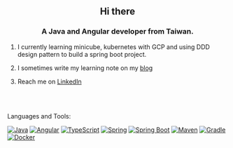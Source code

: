 <h2>
    <center>
        Hi there
    </center>
</h2>
<h3>
    <center>
        A Java and Angular developer from Taiwan.
    </center>
</h3>

1. I currently learning minicube, kubernetes with GCP and using DDD design pattern to build a spring boot project.

2. I sometimes write my learning note on my [blog](https://mister33221.github.io/)

3. Reach me on  [LinkedIn](https://www.linkedin.com/in/mister33221/)</br>

</br>
</br>

Languages and Tools: </br>


[![Java](https://img.shields.io/badge/-Java-007396?style=flat-square&logo=java&logoColor=white)](https://www.java.com/)
[![Angular](https://img.shields.io/badge/-Angular-DD0031?style=flat-square&logo=angular&logoColor=white)](https://angular.io/)
[![TypeScript](https://img.shields.io/badge/-TypeScript-007ACC?style=flat-square&logo=typescript&logoColor=white)](https://www.typescriptlang.org/)
[![Spring](https://img.shields.io/badge/-Spring-6DB33F?style=flat-square&logo=spring&logoColor=white)](https://spring.io/)
[![Spring Boot](https://img.shields.io/badge/-Spring%20Boot-6DB33F?style=flat-square&logo=spring-boot&logoColor=white)](https://spring.io/projects/spring-boot)
[![Maven](https://img.shields.io/badge/-Maven-C71A36?style=flat-square&logo=apache-maven&logoColor=white)](https://maven.apache.org/)
[![Gradle](https://img.shields.io/badge/-Gradle-02303A?style=flat-square&logo=gradle&logoColor=white)](https://gradle.org/)
[![Docker](https://img.shields.io/badge/-Docker-2496ED?style=flat-square&logo=docker&logoColor=white)](https://www.docker.com/)
